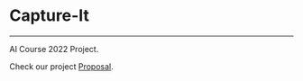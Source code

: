 # Capture-It

---

AI Course 2022 Project.

Check our project [Proposal](/Proposal/Capture-It.pdf).
